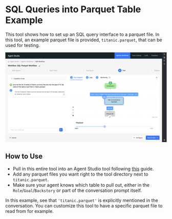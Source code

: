 # SQL Queries into Parquet Table Example

This tool shows how to set up an SQL query interface to a parquet file. In this tool, an example parquet file is provided, `titanic.parquet`, that can be used for testing.

![](./example.png)

## How to Use

* Pull in this entire tool into an Agent Studio tool following [this](../README.md) guide.
* Add any parquet files you want right to the tool directory next to `titanic.parquet`.
* Make sure your agent knows which table to pull out, either in the `Role`/`Goal`/`Backstory` or part of the conversation prompt itself.

In this example, see that `'titanic.parquet'` is explicitly mentioned in the conversation. You can customize this tool to have a specific parquet file to read from for example.
